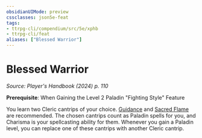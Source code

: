 ```yaml
---
obsidianUIMode: preview
cssclasses: json5e-feat
tags:
- ttrpg-cli/compendium/src/5e/xphb
- ttrpg-cli/feat
aliases: ["Blessed Warrior"]
---
```

# Blessed Warrior
*Source: Player's Handbook (2024) p. 110*  

**Prerequisite**: When Gaining the Level 2 Paladin "Fighting Style" Feature

You learn two Cleric cantrips of your choice. [Guidance](guidance-xphb.md) and [Sacred Flame](sacred-flame-xphb.md) are recommended. The chosen cantrips count as Paladin spells for you, and Charisma is your spellcasting ability for them. Whenever you gain a Paladin level, you can replace one of these cantrips with another Cleric cantrip.